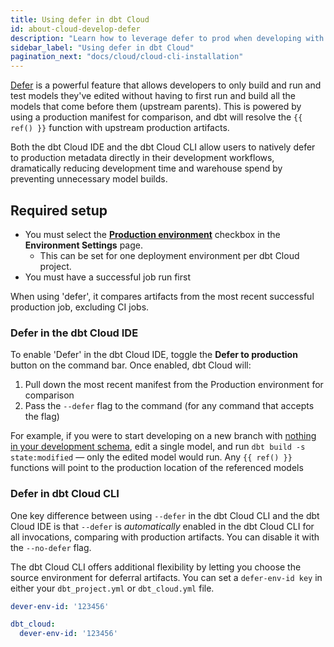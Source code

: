```yaml
---
title: Using defer in dbt Cloud
id: about-cloud-develop-defer
description: "Learn how to leverage defer to prod when developing with dbt Cloud."
sidebar_label: "Using defer in dbt Cloud"
pagination_next: "docs/cloud/cloud-cli-installation"
---
```



[Defer](/reference/node-selection/defer) is a powerful feature that allows developers to only build and run and test models they've edited without having to first run and build all the models that come before them (upstream parents). This is powered by using a production manifest for comparison, and dbt will resolve the `{{ ref() }}` function with upstream production artifacts.

Both the dbt Cloud IDE and the dbt Cloud CLI allow users to natively defer to production metadata directly in their development workflows, dramatically reducing development time and warehouse spend by preventing unnecessary model builds. 

## Required setup

- You must select the **[Production environment](/docs/deploy/deploy-environments#set-as-production-environment-beta)** checkbox in the **Environment Settings** page. 
  - This can be set for one deployment environment per dbt Cloud project.
- You must have a successful job run first 

When using 'defer', it compares artifacts from the most recent successful production job, excluding CI jobs.

### Defer in the dbt Cloud IDE

To enable 'Defer' in the dbt Cloud IDE, toggle the **Defer to production** button on the command bar. Once enabled, dbt Cloud will:

1. Pull down the most recent manifest from the Production environment for comparison
2. Pass the `--defer` flag to the command (for any command that accepts the flag)

For example, if you were to start developing on a new branch with [nothing in your development schema](/reference/node-selection/defer#usage), edit a single model, and run `dbt build -s state:modified` &mdash;  only the edited model would run. Any `{{ ref() }}` functions will point to the production location of the referenced models

### Defer in dbt Cloud CLI

One key difference between using `--defer` in the dbt Cloud CLI and the dbt Cloud IDE is that `--defer` is *automatically* enabled in the dbt Cloud CLI for all invocations, comparing with production artifacts. You can disable it with the `--no-defer` flag.

The dbt Cloud CLI offers additional flexibility by letting you choose the source environment for deferral artifacts. You can set a `defer-env-id key` in either your `dbt_project.yml` or `dbt_cloud.yml` file.

<File name="dbt_cloud.yml">

  ```yml
dever-env-id: '123456'
```

</File>


<File name="dbt_project.yml"> 

```yml
dbt_cloud:
  dever-env-id: '123456'
```

</File>
